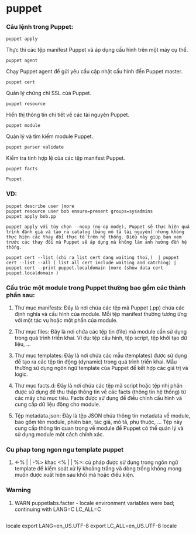 # puppet


### Câu lệnh trong Puppet:
   ```
puppet apply
   ```
Thực thi các tệp manifest Puppet và áp dụng cấu hình trên một máy cụ thể.
   ```
puppet agent
   ```
   
Chạy Puppet agent để gửi yêu cầu cập nhật cấu hình đến Puppet master.
   ```
puppet cert
   ```
   
Quản lý chứng chỉ SSL của Puppet.
   ```
puppet resource
   ```
   
Hiển thị thông tin chi tiết về các tài nguyên Puppet.
   ```
puppet module
   ```
   
Quản lý và tìm kiếm module Puppet.
   ```
puppet parser validate
   ```
   
Kiểm tra tính hợp lệ của các tệp manifest Puppet.
   ```
puppet facts
   ```
   
   ```Hiển thị thông tin về các facts (thông tin máy chủ) được thu thập bởi 
Puppet.
   ```
   
### VD:
   ```
puppet describe user |more
puppet resource user bob ensure=present groups=sysadmins
puppet apply bob.pp 
   ```
   ```
puppet apply với tùy chọn --noop (no-op mode), Puppet sẽ thực hiện quá trình đánh giá và tạo ra catalog (bảng mô tả tài nguyên) nhưng không thực hiện các thay đổi thực tế trên hệ thống. Điều này giúp bạn xem trước các thay đổi mà Puppet sẽ áp dụng mà không làm ảnh hưởng đến hệ thống.
   ```
   ```
puppet cert --list (chi ra list cert dang waiting thoi,)  | puppet cert --list --all ( list all cert include waiting and catching) | puppet cert --print puppet.localdomain |more (show data cert puppet.localdomain )
   ```

### Cấu trúc một module trong Puppet thường bao gồm các thành phần sau:

1. Thư mục manifests: 
Đây là nơi chứa các tệp mã Puppet (.pp) chứa các định nghĩa và cấu hình của module. Mỗi tệp manifest thường tương ứng với một tác vụ hoặc một phần của module.

2. Thư mục files: 
Đây là nơi chứa các tệp tin (file) mà module cần sử dụng trong quá trình triển khai. Ví dụ: tệp cấu hình, tệp script, tệp khởi tạo dữ liệu, ...

3. Thư mục templates: 
Đây là nơi chứa các mẫu (templates) được sử dụng để tạo ra các tệp tin động (dynamic) trong quá trình triển khai. Mẫu thường sử dụng ngôn ngữ template của Puppet để kết hợp các giá trị và logic.

4. Thư mục facts.d: 
Đây là nơi chứa các tệp mã script hoặc tệp nhị phân được sử dụng để thu thập thông tin về các facts (thông tin hệ thống) từ các máy chủ mục tiêu. Facts được sử dụng để điều chỉnh cấu hình và cung cấp dữ liệu động cho module.

5. Tệp metadata.json: 
Đây là tệp JSON chứa thông tin metadata về module, bao gồm tên module, phiên bản, tác giả, mô tả, phụ thuộc, ... Tệp này cung cấp thông tin quan trọng về module để Puppet có thể quản lý và sử dụng module một cách chính xác.

### Cu phap tong ngon ngu template puppet
1. <-% | | -%> khac <% | | %>: cú pháp được sử dụng trong ngôn ngữ template để kiểm soát xử lý khoảng trắng và dòng trống không mong muốn được xuất hiện sau khối mã hoặc điều kiện.

### Warning
1. WARN  puppetlabs.facter - locale environment variables were bad; continuing with LANG=C LC_ALL=C

    ```
locale
export LANG=en_US.UTF-8
export LC_ALL=en_US.UTF-8
locale
   ```

